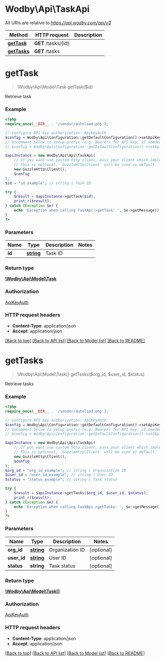 # Wodby\Api\TaskApi

All URIs are relative to *https://api.wodby.com/api/v3*

Method | HTTP request | Description
------------- | ------------- | -------------
[**getTask**](TaskApi.md#getTask) | **GET** /tasks/{id} | 
[**getTasks**](TaskApi.md#getTasks) | **GET** /tasks | 


# **getTask**
> \Wodby\Api\Model\Task getTask($id)



Retrieve task

### Example
```php
<?php
require_once(__DIR__ . '/vendor/autoload.php');

// Configure API key authorization: ApiKeyAuth
$config = Wodby\Api\Configuration::getDefaultConfiguration()->setApiKey('X-API-KEY', 'YOUR_API_KEY');
// Uncomment below to setup prefix (e.g. Bearer) for API key, if needed
// $config = Wodby\Api\Configuration::getDefaultConfiguration()->setApiKeyPrefix('X-API-KEY', 'Bearer');

$apiInstance = new Wodby\Api\Api\TaskApi(
    // If you want use custom http client, pass your client which implements `GuzzleHttp\ClientInterface`.
    // This is optional, `GuzzleHttp\Client` will be used as default.
    new GuzzleHttp\Client(),
    $config
);
$id = "id_example"; // string | Task ID

try {
    $result = $apiInstance->getTask($id);
    print_r($result);
} catch (Exception $e) {
    echo 'Exception when calling TaskApi->getTask: ', $e->getMessage(), PHP_EOL;
}
?>
```

### Parameters

Name | Type | Description  | Notes
------------- | ------------- | ------------- | -------------
 **id** | [**string**](../Model/.md)| Task ID |

### Return type

[**\Wodby\Api\Model\Task**](../Model/Task.md)

### Authorization

[ApiKeyAuth](../../README.md#ApiKeyAuth)

### HTTP request headers

 - **Content-Type**: application/json
 - **Accept**: application/json

[[Back to top]](#) [[Back to API list]](../../README.md#documentation-for-api-endpoints) [[Back to Model list]](../../README.md#documentation-for-models) [[Back to README]](../../README.md)

# **getTasks**
> \Wodby\Api\Model\Task[] getTasks($org_id, $user_id, $status)



Retrieve tasks

### Example
```php
<?php
require_once(__DIR__ . '/vendor/autoload.php');

// Configure API key authorization: ApiKeyAuth
$config = Wodby\Api\Configuration::getDefaultConfiguration()->setApiKey('X-API-KEY', 'YOUR_API_KEY');
// Uncomment below to setup prefix (e.g. Bearer) for API key, if needed
// $config = Wodby\Api\Configuration::getDefaultConfiguration()->setApiKeyPrefix('X-API-KEY', 'Bearer');

$apiInstance = new Wodby\Api\Api\TaskApi(
    // If you want use custom http client, pass your client which implements `GuzzleHttp\ClientInterface`.
    // This is optional, `GuzzleHttp\Client` will be used as default.
    new GuzzleHttp\Client(),
    $config
);
$org_id = "org_id_example"; // string | Organization ID
$user_id = "user_id_example"; // string | User ID
$status = "status_example"; // string | Task status

try {
    $result = $apiInstance->getTasks($org_id, $user_id, $status);
    print_r($result);
} catch (Exception $e) {
    echo 'Exception when calling TaskApi->getTasks: ', $e->getMessage(), PHP_EOL;
}
?>
```

### Parameters

Name | Type | Description  | Notes
------------- | ------------- | ------------- | -------------
 **org_id** | [**string**](../Model/.md)| Organization ID | [optional]
 **user_id** | [**string**](../Model/.md)| User ID | [optional]
 **status** | **string**| Task status | [optional]

### Return type

[**\Wodby\Api\Model\Task[]**](../Model/Task.md)

### Authorization

[ApiKeyAuth](../../README.md#ApiKeyAuth)

### HTTP request headers

 - **Content-Type**: application/json
 - **Accept**: application/json

[[Back to top]](#) [[Back to API list]](../../README.md#documentation-for-api-endpoints) [[Back to Model list]](../../README.md#documentation-for-models) [[Back to README]](../../README.md)

